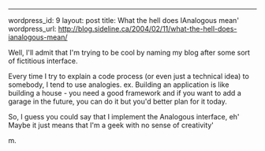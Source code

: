 --- 
wordpress_id: 9
layout: post
title: What the hell does IAnalogous mean'
wordpress_url: http://blog.sideline.ca/2004/02/11/what-the-hell-does-ianalogous-mean/

<p>Well, I'll admit that I'm trying to be cool by naming my blog after some sort of fictitious interface.</p>
<p>Every time I try to explain a code process (or even just a technical idea) to somebody, I tend to use analogies. ex. Building an application is like building a house - you need a good framework and if you want to add a garage in the future, you can do it but you'd better plan for it today.</p>
<p>So, I guess you could say that I implement the Analogous interface, eh' Maybe it just means that I'm a geek with no sense of creativity'</p>
<p>m.</p>
